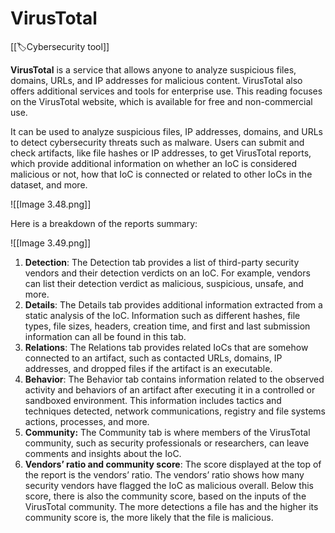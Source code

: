 
# VirusTotal

[[🏷️Cybersecurity tool]]

**VirusTotal** is a service that allows anyone to analyze suspicious files, domains, URLs, and IP addresses for malicious content. VirusTotal also offers additional services and tools for enterprise use. This reading focuses on the VirusTotal website, which is available for free and non-commercial use.

It can be used to analyze suspicious files, IP addresses, domains, and URLs to detect cybersecurity threats such as malware. Users can submit and check artifacts, like file hashes or IP addresses, to get VirusTotal reports, which provide additional information on whether an IoC is considered malicious or not, how that IoC is connected or related to other IoCs in the dataset, and more.

![[Image 3.48.png]]

Here is a breakdown of the reports summary:

![[Image 3.49.png]]

1. **Detection**: The Detection tab provides a list of third-party security vendors and their detection verdicts on an IoC. For example, vendors can list their detection verdict as malicious, suspicious, unsafe, and more.
   <br>
2. **Details**: The Details tab provides additional information extracted from a static analysis of the IoC. Information such as different hashes, file types, file sizes, headers, creation time, and first and last submission information can all be found in this tab.
   <br>
3. **Relations**: The Relations tab provides related IoCs that are somehow connected to an artifact, such as contacted URLs, domains, IP addresses, and dropped files if the artifact is an executable.
   <br>
4. **Behavior**: The Behavior tab contains information related to the observed activity and behaviors of an artifact after executing it in a controlled or sandboxed environment. This information includes tactics and techniques detected, network communications, registry and file systems actions, processes, and more.
   <br>
5. **Community:** The Community tab is where members of the VirusTotal community, such as security professionals or researchers, can leave comments and insights about the IoC.
   <br>
6. **Vendors’ ratio and community score**: The score displayed at the top of the report is the vendors’ ratio. The vendors’ ratio shows how many security vendors have flagged the IoC as malicious overall. Below this score, there is also the community score, based on the inputs of the VirusTotal community. The more detections a file has and the higher its community score is, the more likely that the file is malicious.